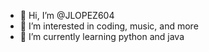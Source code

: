 - 👋 Hi, I’m @JLOPEZ604
- 👀 I’m interested in coding, music, and more
- 🌱 I’m currently learning python and java

<!---
JLOPEZ604/JLOPEZ604 is a ✨ special ✨ repository because its `README.md` (this file) appears on your GitHub profile.
You can click the Preview link to take a look at your changes.
--->
